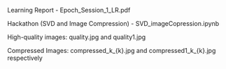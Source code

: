 Learning Report - Epoch_Session_1_LR.pdf

Hackathon (SVD and Image Compression) - SVD_imageCopression.ipynb

High-quality images: quality.jpg and quality1.jpg

Compressed Images: compressed_k_{k}.jpg and compressed1_k_{k}.jpg respectively
